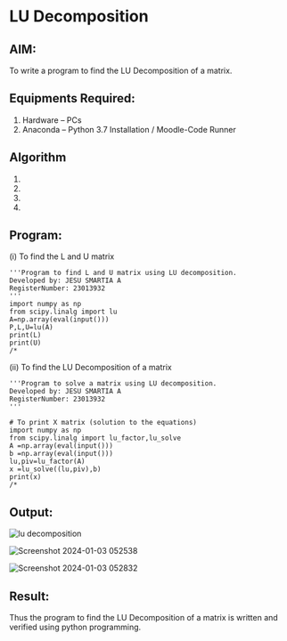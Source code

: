   # LU Decomposition 

## AIM:
To write a program to find the LU Decomposition of a matrix.

## Equipments Required:
1. Hardware – PCs
2. Anaconda – Python 3.7 Installation / Moodle-Code Runner

## Algorithm
1. 
2. 
3. 
4. 

## Program:
(i) To find the L and U matrix
```
'''Program to find L and U matrix using LU decomposition.
Developed by: JESU SMARTIA A
RegisterNumber: 23013932
'''
import numpy as np
from scipy.linalg import lu
A=np.array(eval(input()))
P,L,U=lu(A)
print(L)
print(U)
/*

```
(ii) To find the LU Decomposition of a matrix
```
'''Program to solve a matrix using LU decomposition.
Developed by: JESU SMARTIA A
RegisterNumber: 23013932
'''

# To print X matrix (solution to the equations)
import numpy as np
from scipy.linalg import lu_factor,lu_solve
A =np.array(eval(input()))
b =np.array(eval(input()))
lu,piv=lu_factor(A)
x =lu_solve((lu,piv),b)
print(x)
/*
```

## Output:
![lu decomposition]()

![Screenshot 2024-01-03 052538](https://github.com/jesu-smartia05/LU-Decomposition/assets/148514819/98e4e071-d534-4ad0-9519-ebb6ec5754f8)

![Screenshot 2024-01-03 052832](https://github.com/jesu-smartia05/LU-Decomposition/assets/148514819/853e2e1b-d929-4e2c-896e-c6b0f9ebcc1b)


## Result:
Thus the program to find the LU Decomposition of a matrix is written and verified using python programming.

